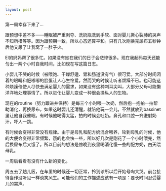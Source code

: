 ```yaml
---
layout: post
---
```


第一周幸存下来了...

跟预想中差不多——睡眠被严重剥夺、洗奶瓶洗到手软、面对婴儿撕心裂肺的哭声不知所措等等。因为跟预期一致，所以心态还算平和。只有几次刚换完尿布五秒钟后他又尿了让我窝了一肚子火。

El的妈妈帮了很多忙。如果没有她在我们的日子会悲惨很多。现在我起码每天还能匀出一两个小时自我时间，比如现在写这篇日志。

小婴儿不哭的时候（被喂饱、干燥舒适、胃和肠道没有气）很可爱。大部分时间闭着的眼睛和肥嘟嘟的脸蛋让人心生怜爱。然而哭的时候让听者烦躁不已。也可能这种烦躁催使人尽快去满足婴儿的需求，如果没有这种刺耳尖叫，大部分父母可能懒洋洋地处理事情了。所以进化让婴儿变成一种很会操纵人的生物。

现在的routine（努力跟进并保持）是每三个小时喂一次奶，然后抱一抱拍一拍帮助消化，再换尿布，如果这时婴儿还清醒，就陪他玩一会儿，不然就放到bassinet里让他自我催眠。有时候他喝得太猛，拍的时候会吐奶。鼻孔和口腔一齐迸射奶汁，吓人一跳。

有时候会变得非常没有规律。由于是母乳和配方奶混合喂养，轮到母乳的时候，他的大便会变得非常频繁，饿的也会快一些，所以好几次是刚花了一个小时喂完，然后换尿布后又饿了。所以目前的想法是傍晚到夜里喝消化慢一些的配方奶，白天喂母乳。

一周后看看有没有什么新的变化。

周五去了趟儿医，在车里的时候还一切正常，拎到诊所以后开始号啕大哭。前台接待当作没听见一样谈笑风生。可能他们的工作描述应该有一项是：要长时间忍受婴儿的哭声。
